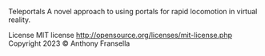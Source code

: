 Teleportals
A novel approach to using portals for rapid locomotion in virtual reality.

License
MIT license http://opensource.org/licenses/mit-license.php
Copyright 2023 © Anthony Fransella
